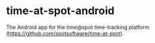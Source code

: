 # time-at-spot-android
The Android app for the time@spot time-tracking platform (https://github.com/spotsoftware/time-at-spot).
